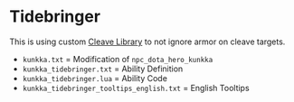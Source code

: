 # Tidebringer

This is using custom [Cleave Library](../../../Libraries/Cleave/README.md) to not ignore armor on cleave targets.

- `kunkka.txt` = Modification of `npc_dota_hero_kunkka`
- `kunkka_tidebringer.txt` = Ability Definition
- `kunkka_tidebringer.lua` = Ability Code
- `kunkka_tidebringer_tooltips_english.txt` = English Tooltips
